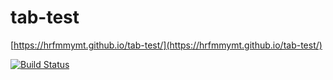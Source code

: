 # tab-test
[https://hrfmmymt.github.io/tab-test/](https://hrfmmymt.github.io/tab-test/)

[![Build Status](https://travis-ci.org/hrfmmymt/tab-test.svg?branch=master)](https://travis-ci.org/hrfmmymt/tab-test)
